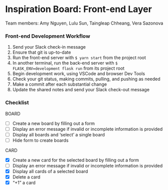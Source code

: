 # Inspiration Board: Front-end Layer
Team members: Amy Nguyen, Lulu Sun, Taingleap Chheang, Vera Sazonova

### Front-end Development Workflow
1. Send your Slack check-in message
2. Ensure that git is up-to-date
3. Run the front-end server with `$ yarn start` from the project root
4. In another terminal, run the back-end server with `$ FLASK_ENV=development flask run` from its project root
5. Begin development work, using VSCode and browser Dev Tools
6. Check your git status, making commits, pulling, and pushing as needed
7. Make a commit after each substantial change
8. Update the shared notes and send your Slack check-out message


### Checklist
BOARD
- [ ] Create a new board by filling out a form 
- [ ] Display an error message if invalid or incomplete information is provided
- [ ] Display all boards and ‘select’ a single board 
- [ ] Hide form to create boards

CARD
- [x] Create a new card for the selected board by filling out a form 
- [ ] Display an error message if invalid or incomplete information is provided
- [x] Display all cards of a selected board 
- [x] Delete a card 
- [x] “+1” a card

